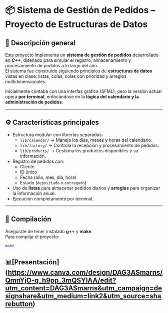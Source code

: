 # 📦 Sistema de Gestión de Pedidos – Proyecto de Estructuras de Datos

## 🧩 Descripción general
Este proyecto implementa un **sistema de gestión de pedidos** desarrollado en **C++**, diseñado para simular el registro, almacenamiento y procesamiento de pedidos a lo largo del año.  
El sistema fue construido siguiendo principios de **estructuras de datos** vistas en clase: listas, colas, colas con prioridad y arreglos multidimensionales.

Inicialmente contaba con una interfaz gráfica (SFML), pero la versión actual opera **por terminal**, enfocándose en la **lógica del calendario y la administración de pedidos**.

---

## ⚙️ Características principales
- Estructura modular con librerías separadas:
  - `lib/calendar/` → Maneja los días, meses y horas del calendario.  
  - `lib/factory/` → Controla la recepción y procesamiento de pedidos.  
  - `lib/products/` → Gestiona los productos disponibles y su información.
- Registro de pedidos con:
  - Cliente  
  - ID único  
  - Fecha (año, mes, día, hora)  
  - Estado (`depositado` o `entregado`)
- Uso de **listas** para almacenar pedidos diarios y **arreglos** para organizar la información anual.
- Ejecución completamente por terminal.

---

## 🧱 Compilación
Asegúrate de tener instalado **g++** y **make**.  
Para compilar el proyecto:

```bash
make
```
## 📊[Presentación] (https://www.canva.com/design/DAG3ASmarns/QmnYjO-q_h9pp_3mQSYIAA/edit?utm_content=DAG3ASmarns&utm_campaign=designshare&utm_medium=link2&utm_source=sharebutton)
